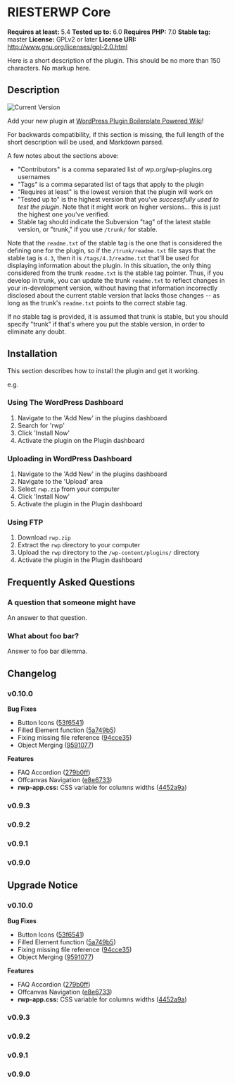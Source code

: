# RIESTERWP Core

**Requires at least:** 5.4
**Tested up to:** 6.0
**Requires PHP:** 7.0
**Stable tag:** master
**License:** GPLv2 or later
**License URI:** http://www.gnu.org/licenses/gpl-2.0.html

Here is a short description of the plugin. This should be no more than 150 characters. No markup here.

## Description

<img src="https://img.shields.io/badge/version-0.10.0-blue" alt="Current Version" />

Add your new plugin at [WordPress Plugin Boilerplate Powered Wiki](https://github.com/WPBP/WordPress-Plugin-Boilerplate-Powered/wiki/Plugin-made-with-this-Boilerplate)!

For backwards compatibility, if this section is missing, the full length of the short description will be used, and Markdown parsed.

A few notes about the sections above:

*   "Contributors" is a comma separated list of wp.org/wp-plugins.org usernames
*   "Tags" is a comma separated list of tags that apply to the plugin
*   "Requires at least" is the lowest version that the plugin will work on
*   "Tested up to" is the highest version that you've *successfully used to test the plugin*. Note that it might work on higher versions... this is just the highest one you've verified.
*   Stable tag should indicate the Subversion "tag" of the latest stable version, or "trunk," if you use `/trunk/` for stable.

Note that the `readme.txt` of the stable tag is the one that is considered the defining one for the plugin, so if the `/trunk/readme.txt` file says that the stable tag is `4.3`, then it is `/tags/4.3/readme.txt` that'll be used for displaying information about the plugin. In this situation, the only thing considered from the trunk `readme.txt` is the stable tag pointer.  Thus, if you develop in trunk, you can update the trunk `readme.txt` to reflect changes in your in-development version, without having that information incorrectly disclosed about the current stable version that lacks those changes -- as long as the trunk\'s `readme.txt` points to the correct stable tag.

If no stable tag is provided, it is assumed that trunk is stable, but you should specify "trunk" if that's where you put the stable version, in order to eliminate any doubt.

## Installation

This section describes how to install the plugin and get it working.

e.g.

### Using The WordPress Dashboard

1. Navigate to the 'Add New' in the plugins dashboard
2. Search for 'rwp'
3. Click 'Install Now'
4. Activate the plugin on the Plugin dashboard

### Uploading in WordPress Dashboard

1. Navigate to the 'Add New' in the plugins dashboard
2. Navigate to the 'Upload' area
3. Select `rwp.zip` from your computer
4. Click 'Install Now'
5. Activate the plugin in the Plugin dashboard

### Using FTP

1. Download `rwp.zip`
2. Extract the `rwp` directory to your computer
3. Upload the `rwp` directory to the `/wp-content/plugins/` directory
4. Activate the plugin in the Plugin dashboard

## Frequently Asked Questions

### A question that someone might have

An answer to that question.

### What about foo bar?

Answer to foo bar dilemma.

## Changelog

### v0.10.0

**Bug Fixes**

* Button Icons ([53f6541](https://bitbucket.org/riester/rwp/commits/53f6541316f45f9e1ed1f18fa47f22c64880868b))
* Filled Element function ([5a749b5](https://bitbucket.org/riester/rwp/commits/5a749b5da5ba8ee19c5203ac813e545474a0bf99))
* Fixing missing file reference ([94cce35](https://bitbucket.org/riester/rwp/commits/94cce35bf5eec161ef9da535468fd1898492ac61))
* Object Merging ([9591077](https://bitbucket.org/riester/rwp/commits/9591077cef4f375d219ce63f9f2998000c90f4e7))


**Features**

* FAQ Accordion ([279b0ff](https://bitbucket.org/riester/rwp/commits/279b0ff4833fd652e04285b6c759612a7bd41b68))
* Offcanvas Navigation ([e8e6733](https://bitbucket.org/riester/rwp/commits/e8e6733cd0ec1a4da37ee690ef68ba8184e1c78b))
* **rwp-app.css:** CSS variable for columns widths ([4452a9a](https://bitbucket.org/riester/rwp/commits/4452a9ad27862aa67981a9149c5b8609035dc466))

### v0.9.3

### v0.9.2

### v0.9.1

### v0.9.0

## Upgrade Notice

### v0.10.0

**Bug Fixes**

* Button Icons ([53f6541](https://bitbucket.org/riester/rwp/commits/53f6541316f45f9e1ed1f18fa47f22c64880868b))
* Filled Element function ([5a749b5](https://bitbucket.org/riester/rwp/commits/5a749b5da5ba8ee19c5203ac813e545474a0bf99))
* Fixing missing file reference ([94cce35](https://bitbucket.org/riester/rwp/commits/94cce35bf5eec161ef9da535468fd1898492ac61))
* Object Merging ([9591077](https://bitbucket.org/riester/rwp/commits/9591077cef4f375d219ce63f9f2998000c90f4e7))


**Features**

* FAQ Accordion ([279b0ff](https://bitbucket.org/riester/rwp/commits/279b0ff4833fd652e04285b6c759612a7bd41b68))
* Offcanvas Navigation ([e8e6733](https://bitbucket.org/riester/rwp/commits/e8e6733cd0ec1a4da37ee690ef68ba8184e1c78b))
* **rwp-app.css:** CSS variable for columns widths ([4452a9a](https://bitbucket.org/riester/rwp/commits/4452a9ad27862aa67981a9149c5b8609035dc466))

### v0.9.3

### v0.9.2

### v0.9.1

### v0.9.0
